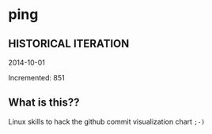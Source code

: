 # ping

## HISTORICAL ITERATION
2014-10-01

Incremented: 851

## What is this?? 
Linux skills to hack the github commit visualization chart `;-)`
